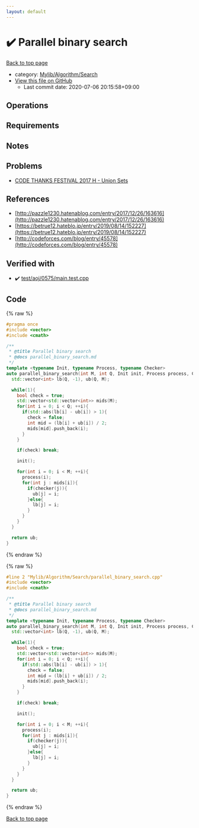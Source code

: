 ```yaml
---
layout: default
---
```


<!-- mathjax config similar to math.stackexchange -->
<script type="text/javascript" async
  src="https://cdnjs.cloudflare.com/ajax/libs/mathjax/2.7.5/MathJax.js?config=TeX-MML-AM_CHTML">
</script>
<script type="text/x-mathjax-config">
  MathJax.Hub.Config({
    TeX: { equationNumbers: { autoNumber: "AMS" }},
    tex2jax: {
      inlineMath: [ ['$','$'] ],
      processEscapes: true
    },
    "HTML-CSS": { matchFontHeight: false },
    displayAlign: "left",
    displayIndent: "2em"
  });
</script>

<script type="text/javascript" src="https://cdnjs.cloudflare.com/ajax/libs/jquery/3.4.1/jquery.min.js"></script>
<script src="https://cdn.jsdelivr.net/npm/jquery-balloon-js@1.1.2/jquery.balloon.min.js" integrity="sha256-ZEYs9VrgAeNuPvs15E39OsyOJaIkXEEt10fzxJ20+2I=" crossorigin="anonymous"></script>
<script type="text/javascript" src="../../../../assets/js/copy-button.js"></script>
<link rel="stylesheet" href="../../../../assets/css/copy-button.css" />


# :heavy_check_mark: Parallel binary search

<a href="../../../../index.html">Back to top page</a>

* category: <a href="../../../../index.html#a7582795d3062b8fdf2ece0fd4f2d90d">Mylib/Algorithm/Search</a>
* <a href="{{ site.github.repository_url }}/blob/master/Mylib/Algorithm/Search/parallel_binary_search.cpp">View this file on GitHub</a>
    - Last commit date: 2020-07-06 20:15:58+09:00




## Operations

## Requirements

## Notes

## Problems

- [CODE THANKS FESTIVAL 2017 H - Union Sets](https://atcoder.jp/contests/code-thanks-festival-2017-open/tasks/code_thanks_festival_2017_h)

## References

- [http://pazzle1230.hatenablog.com/entry/2017/12/26/163616](http://pazzle1230.hatenablog.com/entry/2017/12/26/163616)
- [https://betrue12.hateblo.jp/entry/2019/08/14/152227](https://betrue12.hateblo.jp/entry/2019/08/14/152227)
- [http://codeforces.com/blog/entry/45578](http://codeforces.com/blog/entry/45578)


## Verified with

* :heavy_check_mark: <a href="../../../../verify/test/aoj/0575/main.test.cpp.html">test/aoj/0575/main.test.cpp</a>


## Code

<a id="unbundled"></a>
{% raw %}
```cpp
#pragma once
#include <vector>
#include <cmath>

/**
 * @title Parallel binary search
 * @docs parallel_binary_search.md
 */
template <typename Init, typename Process, typename Checker>
auto parallel_binary_search(int M, int Q, Init init, Process process, Checker checker){
  std::vector<int> lb(Q, -1), ub(Q, M);

  while(1){
    bool check = true;
    std::vector<std::vector<int>> mids(M);
    for(int i = 0; i < Q; ++i){
      if(std::abs(lb[i] - ub[i]) > 1){
        check = false;
        int mid = (lb[i] + ub[i]) / 2;
        mids[mid].push_back(i);
      }
    }

    if(check) break;

    init();

    for(int i = 0; i < M; ++i){
      process(i);
      for(int j : mids[i]){
        if(checker(j)){
          ub[j] = i;
        }else{
          lb[j] = i;
        }
      }
    }
  }

  return ub;
}

```
{% endraw %}

<a id="bundled"></a>
{% raw %}
```cpp
#line 2 "Mylib/Algorithm/Search/parallel_binary_search.cpp"
#include <vector>
#include <cmath>

/**
 * @title Parallel binary search
 * @docs parallel_binary_search.md
 */
template <typename Init, typename Process, typename Checker>
auto parallel_binary_search(int M, int Q, Init init, Process process, Checker checker){
  std::vector<int> lb(Q, -1), ub(Q, M);

  while(1){
    bool check = true;
    std::vector<std::vector<int>> mids(M);
    for(int i = 0; i < Q; ++i){
      if(std::abs(lb[i] - ub[i]) > 1){
        check = false;
        int mid = (lb[i] + ub[i]) / 2;
        mids[mid].push_back(i);
      }
    }

    if(check) break;

    init();

    for(int i = 0; i < M; ++i){
      process(i);
      for(int j : mids[i]){
        if(checker(j)){
          ub[j] = i;
        }else{
          lb[j] = i;
        }
      }
    }
  }

  return ub;
}

```
{% endraw %}

<a href="../../../../index.html">Back to top page</a>

